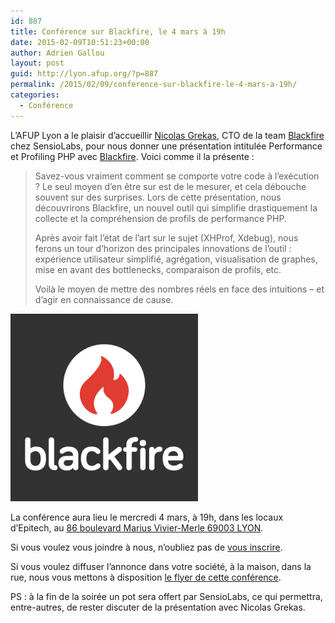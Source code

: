 ```yaml
---
id: 887
title: Conférence sur Blackfire, le 4 mars à 19h
date: 2015-02-09T10:51:23+00:00
author: Adrien Gallou
layout: post
guid: http://lyon.afup.org/?p=887
permalink: /2015/02/09/conference-sur-blackfire-le-4-mars-a-19h/
categories:
  - Conférence
---
```

L’AFUP Lyon a le plaisir d’accueillir [Nicolas Grekas](https://twitter.com/nicolasgrekas), CTO de la team [Blackfire](https://blackfire.io/) chez SensioLabs, pour nous donner une présentation intitulée Performance et Profiling PHP avec [Blackfire](https://blackfire.io/). Voici comme il la présente :


> Savez-vous vraiment comment se comporte votre code à l&rsquo;exécution ? Le seul moyen d&rsquo;en être sur est de le mesurer, et cela débouche souvent sur des surprises. Lors de cette présentation, nous découvrirons Blackfire, un nouvel outil qui simplifie drastiquement la collecte et la compréhension de profils de performance PHP.
>
> Après avoir fait l&rsquo;état de l&rsquo;art sur le sujet (XHProf, Xdebug), nous ferons un tour d&rsquo;horizon des principales innovations de l&rsquo;outil : expérience utilisateur simplifié, agrégation, visualisation de graphes, mise en avant des bottlenecks, comparaison de profils, etc.
>
> Voilà le moyen de mettre des nombres réels en face des intuitions &#8211; et d&rsquo;agir en connaissance de cause.

![](/files/2015/02/t-FQBCA1_400x400-300x300.png)

La conférence aura lieu le mercredi 4 mars, à 19h, dans les locaux d’Epitech, au [86 boulevard Marius Vivier-Merle 69003 LYON](https://goo.gl/maps/l7SO2).

Si vous voulez vous joindre à nous, n’oubliez pas de [vous inscrire](https://afup-lyon-blackfire.eventbrite.fr).

Si vous voulez diffuser l’annonce dans votre société, à la maison, dans la rue, nous vous mettons à disposition [le flyer de cette conférence](http://lyon.afup.org/files/2015/02/flyer.pdf).

PS : à la fin de la soirée un pot sera offert par SensioLabs, ce qui permettra, entre-autres, de rester discuter de la présentation avec Nicolas Grekas.
